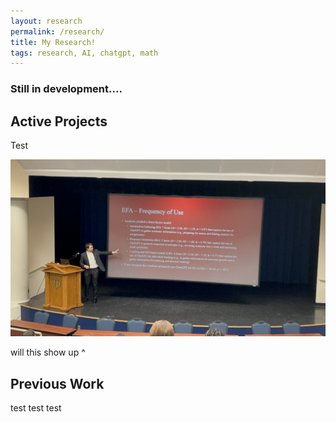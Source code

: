 ```yaml
---
layout: research
permalink: /research/
title: My Research!
tags: research, AI, chatgpt, math
---
```


### Still in development....

<h2>Active Projects</h2>


Test

![Alt text](/images/research/ops.jpg "a title")

will this show up ^


<h2>Previous Work</h2>

test test test